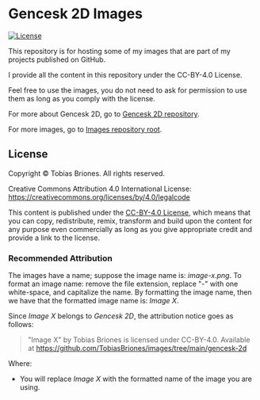 # Gencesk 2D Images

[![License](https://img.shields.io/github/license/TobiasBriones/images.svg?style=flat-square)](https://github.com/TobiasBriones/images/blob/main/LICENSE)

This repository is for hosting some of my images that are part of my projects published on GitHub.

I provide all the content in this repository under the CC-BY-4.0 License.

Feel free to use the images, you do not need to ask for permission to use them as long as you comply
with the license.

For more about Gencesk 2D, go to [Gencesk 2D repository](https://github.com/TobiasBriones/gencesk-2d).

For more images, go to [Images repository root](https://github.com/TobiasBriones/images).

## License

Copyright © Tobias Briones. All rights reserved.

Creative Commons Attribution 4.0 International
License: https://creativecommons.org/licenses/by/4.0/legalcode

This content is published under
the [CC-BY-4.0 License](https://creativecommons.org/licenses/by/4.0/), which means that you can
copy, redistribute, remix, transform and build upon the content for any purpose even commercially as
long as you give appropriate credit and provide a link to the license.

### Recommended Attribution

The images have a name; suppose the image name is: *image-x.png*. To format an image name: remove
the file extension, replace "-" with one white-space, and capitalize the name. By formatting the
image name, then we have that the formatted image name is: *Image X*.

Since *Image X* belongs to *Gencesk 2D*, the attribution notice
goes as follows:

> "Image X" by Tobias Briones is licensed under CC-BY-4.0. Available at
> https://github.com/TobiasBriones/images/tree/main/gencesk-2d

Where: 

- You will replace *Image X* with the formatted name of the image you are using.
